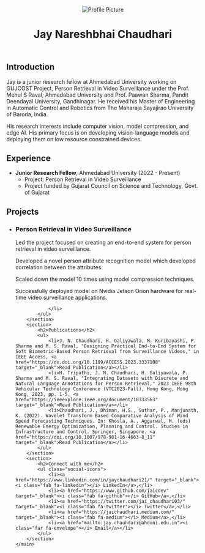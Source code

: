 <html lang="en">
<head>
    <meta charset="UTF-8">
    <meta name="viewport" content="width=device-width, initial-scale=1.0">
    <title>Jay Nareshbhai Chaudhari</title>
    <link rel="stylesheet" href="styles.css">
    <link rel="stylesheet" href="https://cdnjs.cloudflare.com/ajax/libs/font-awesome/5.15.4/css/all.min.css">
</head>
<body>
    <header>
        <div class="profile">
            <img src="profile-picture.jpg" alt="Profile Picture" class="profile-picture">
            <div>
                <h1>Jay Nareshbhai Chaudhari</h1>
            </div>
        </div>
    </header>
    <main>
        <section>
            <h2>Introduction</h2>
            <p>Jay is a junior research fellow at Ahmedabad University working on GUJCOST Project, Person Retrieval in Video Surveillance under the Prof. Mehul S Raval, Ahmedabad University and Prof. Paawan Sharma, Pandit Deendayal University, Gandhinagar. He received his Master of Engineering in Automatic Control and Robotics from The Maharaja Sayajirao University of Baroda, India.</p>
            <p>His research interests include computer vision, model compression, and edge AI. His primary focus is on developing vision-language models and deploying them on low resource constrained devices. </p>
        </section>
        <section>
            <h2>Experience</h2>
            <ul>
                <li><strong>Junior Research Fellow</strong>, Ahmedabad University (2022 - Present)
                    <ul>
                        <li>Project: Person Retrieval in Video Surveillance</li>
                      <li>Project funded by Gujarat Council on Science and Technology, Govt. of Gujarat</li>
                    </ul>
                </li>
            </ul>
        </section>
        <section>
            <h2>Projects</h2>
            <ul>
                <li>
                    <h3>Person Retrieval in Video Surveillance</h3>
                    <p>Led the project focused on creating an end-to-end system for person retrieval in video surveillance.</p>
                  <p>Developed a novel person attribute recognition model which developed correlation between the attributes.</p>
                  <p>Scaled down the model 10 times using model compression techniques. </p>
                    <p>Successfully deployed model on Nvidia Jetson Orion hardware for real-time video surveillance applications.</p>
                
                </li>
            </ul>
        </section>
        <section>
            <h2>Publications</h2>
            <ul>
                <li>J. N. Chaudhari, H. Galiyawala, M. Kuribayashi, P. Sharma and M. S. Raval, "Designing Practical End-to-End System for Soft Biometric-Based Person Retrieval from Surveillance Videos," in IEEE Access, <a href="https://dx.doi.org/10.1109/ACCESS.2023.3337108" target="_blank">Read Publication</a></li>
                <li>H. Tripathi, J. N. Chaudhari, H. Galiyawala, P. Sharma and M. S. Raval, "Integrating Datasets with Discrete and Natural Language Annotations for Person Retrieval," 2023 IEEE 98th Vehicular Technology Conference (VTC2023-Fall), Hong Kong, Hong Kong, 2023, pp. 1-5, <a href="https://ieeexplore.ieee.org/document/10333563" target="_blank">Read Publication</a></li>
                <li>Chaudhari, J., Dhiman, H.S., Suthar, P., Manjunath, K. (2022). Wavelet Transform Based Comparative Analysis of Wind Speed Forecasting Techniques. In: Khosla, A., Aggarwal, M. (eds) Renewable Energy Optimization, Planning and Control. Studies in Infrastructure and Control. Springer, Singapore. <a href="https://doi.org/10.1007/978-981-16-4663-8_11" target="_blank">Read Publication</a></li>
            </ul>
        </section>
        <section>
            <h2>Connect with me</h2>
            <ul class="social-icons">
                <li><a href="https://www.linkedin.com/in/jaychaudhari21/" target="_blank"><i class="fab fa-linkedin"></i> LinkedIn</a>,</li>
                <li><a href="https://www.github.com/jaicdev" target="_blank"><i class="fab fa-github"></i> GitHub</a>,</li>
                <li><a href="https://twitter.com/jai_chaudhari03/" target="_blank"><i class="fab fa-twitter"></i> Twitter</a>,</li>
                <li><a href="https://jaichaudhari.medium.com/" target="_blank"><i class="fab fa-medium"></i> Medium</a>,</li>
                <li><a href="mailto:jay.chauhdari@ahduni.edu.in"><i class="far fa-envelope"></i> Email</a></li>
            </ul>
        </section>
    </main>
</body>
</html>

